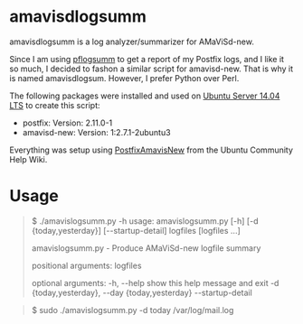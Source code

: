 amavisdlogsumm
==============

amavisdlogsumm is a log analyzer/summarizer for AMaViSd-new.

Since I am using [pflogsumm][1] to get a report of my Postfix logs, and I like it so much, I decided to fashon a similar script for amavisd-new. That is why it is named amavisdlogsum. However, I prefer Python over Perl.

The following packages were installed and used on [Ubuntu Server 14.04 LTS][2] to create this script:

* postfix: Version: 2.11.0-1
* amavisd-new: Version: 1:2.7.1-2ubuntu3

Everything was setup using [PostfixAmavisNew][3] from the Ubuntu Community Help Wiki.

Usage
=====

> $ ./amavislogsumm.py -h
> usage: amavislogsumm.py [-h] [-d {today,yesterday}] [--startup-detail]
>                         logfiles [logfiles ...]
> 
> amavislogsumm.py - Produce AMaViSd-new logfile summary
> 
> positional arguments:
>   logfiles
> 
> optional arguments:
>   -h, --help            show this help message and exit
>   -d {today,yesterday}, --day {today,yesterday}
>   --startup-detail

> $ sudo ./amavislogsumm.py -d today /var/log/mail.log

[1]: http://jimsun.linxnet.com/postfix_contrib.html     "JIMSUN Postfix Contribs"
[2]: http://www.ubuntu.com/server                       "Ubuntu Server"
[3]: https://help.ubuntu.com/community/PostfixAmavisNew "Postfix Amavis-new"

